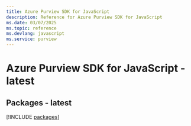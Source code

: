 ```yaml
---
title: Azure Purview SDK for JavaScript
description: Reference for Azure Purview SDK for JavaScript
ms.date: 03/07/2025
ms.topic: reference
ms.devlang: javascript
ms.service: purview
---
```

# Azure Purview SDK for JavaScript - latest
## Packages - latest
[!INCLUDE [packages](purview-index.md)]